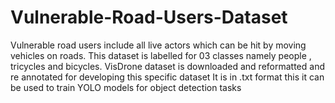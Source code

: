 # Vulnerable-Road-Users-Dataset
Vulnerable road users include all live actors which can be hit by moving vehicles on roads. This dataset is labelled for 03 classes namely people , tricycles and bicycles.
VisDrone dataset is downloaded and reformatted and re annotated for developing this specific dataset
It is in .txt format this it can be used to train YOLO models for object detection tasks
